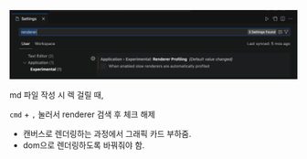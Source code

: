 ![Alt text](image.png)

md 파일 작성 시 렉 걸릴 때,

`cmd` + `,` 눌러서 renderer 검색 후 체크 해제

- 캔버스로 렌더링하는 과정에서 그래픽 카드 부하줌.
- dom으로 렌더링하도록 바꿔줘야 함.
